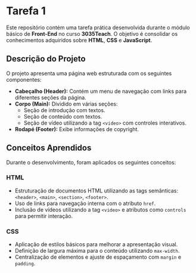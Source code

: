# Tarefa 1

Este repositório contém uma tarefa prática desenvolvida durante o módulo básico de **Front-End** no curso **3035Teach**. O objetivo é consolidar os conhecimentos adquiridos sobre **HTML**, **CSS** e **JavaScript**.

## Descrição do Projeto

O projeto apresenta uma página web estruturada com os seguintes componentes:

- **Cabeçalho (Header):** Contém um menu de navegação com links para diferentes seções da página.
- **Corpo (Main):** Dividido em várias seções:
  - Seção de introdução com textos.
  - Seção de conteúdo com textos.
  - Seção de vídeo utilizando a tag `<video>` com controles interativos.
- **Rodapé (Footer):** Exibe informações de copyright.

## Conceitos Aprendidos

Durante o desenvolvimento, foram aplicados os seguintes conceitos:

### HTML
- Estruturação de documentos HTML utilizando as tags semânticas: `<header>`, `<main>`, `<section>`, `<footer>`.
- Uso de links para navegação interna com o atributo `href`.
- Inclusão de vídeos utilizando a tag `<video>` e atributos como `controls` para permitir interação.

### CSS
- Aplicação de estilos básicos para melhorar a apresentação visual.
- Definição de largura máxima para o conteúdo utilizando `max-width`.
- Centralização de elementos e ajuste de espaçamento com `margin` e `padding`.
